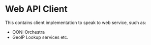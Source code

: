 # Web API Client

This contains client implementation to speak to web service, such as:

* OONI Orchestra
* GeoIP Lookup services
etc.

